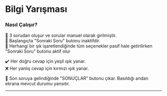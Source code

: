 # Bilgi Yarışması

### Nasıl Çalışır?
📎 3 sorudan oluşur ve sorular manuel olarak girilmiştir. <br>
📎 Başlangıçta "Sonraki Soru" butonu inaktifdir. <br>
📎 Herhangi bir şık işaretlendiğinde tüm seçenekler pasif hale getirilirken "Sonraki Soru" butonu aktif olur <br>

✔️ Her doğru cevap için yeşil ışık yanar. <br>
❌ Her yanlış cevap için kırmızı ışık yanar.

📎 Son soruya gelindiğinde "SONUÇLAR" butonu çıkar. Basıldığı andan ekrana mevcut durumu yansıtır.



<hr>
